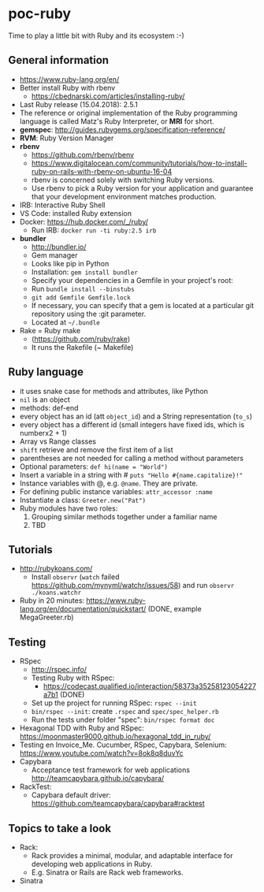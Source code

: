 # poc-ruby
Time to play a little bit with Ruby and its ecosystem :-)

## General information
* https://www.ruby-lang.org/en/
* Better install Ruby with rbenv
    * https://cbednarski.com/articles/installing-ruby/
* Last Ruby release (15.04.2018): 2.5.1
* The reference or original implementation of the Ruby programming language is called Matz's Ruby Interpreter, or **MRI** for short.
* **gemspec**: http://guides.rubygems.org/specification-reference/
* **RVM**: Ruby Version Manager
* **rbenv**
    * https://github.com/rbenv/rbenv
    * https://www.digitalocean.com/community/tutorials/how-to-install-ruby-on-rails-with-rbenv-on-ubuntu-16-04
    * rbenv is concerned solely with switching Ruby versions.
    * Use rbenv to pick a Ruby version for your application and guarantee that your development environment matches production.
* IRB: Interactive Ruby Shell
* VS Code: installed Ruby extension
* Docker: https://hub.docker.com/_/ruby/
    * Run IRB: `docker run -ti ruby:2.5 irb`
* **bundler**
    * http://bundler.io/
    * Gem manager
    * Looks like pip in Python
    * Installation: `gem install bundler`
    * Specify your dependencies in a Gemfile in your project's root:
    * Run `bundle install --binstubs`
    * `git add Gemfile Gemfile.lock`
    * If necessary, you can specify that a gem is located at a particular git repository using the :git parameter.
    * Located at `~/.bundle`
* Rake = Ruby make
    * (https://github.com/ruby/rake)
    * It runs the Rakefile (~ Makefile)

## Ruby language
* it uses snake case for methods and attributes, like Python
* `nil` is an object
* methods: def-end
* every object has an id (att `object_id`) and a String representation (`to_s`)
* every object has a different id (small integers have fixed ids, which is numberx2 + 1)
* Array vs Range classes
* `shift` retrieve and remove the first item of a list
* parentheses are not needed for calling a method without parameters
* Optional parameters: `def hi(name = "World")`
* Insert a variable in a string with # `puts "Hello #{name.capitalize}!"`
* Instance variables with @, e.g. `@name`. They are private.
* For defining public instance variables: `attr_accessor :name`
* Instantiate a class: `Greeter.new("Pat")`
* Ruby modules have two roles:
    1. Grouping similar methods together under a familiar name
    2. TBD



## Tutorials
* http://rubykoans.com/
    * Install `observr` (`watch` failed https://github.com/mynyml/watchr/issues/58) and run `observr ./koans.watchr`
* Ruby in 20 minutes: https://www.ruby-lang.org/en/documentation/quickstart/ (DONE, example MegaGreeter.rb)


## Testing
* RSpec
    * http://rspec.info/
    * Testing Ruby with RSpec:
        * https://codecast.qualified.io/interaction/58373a35258123054227a7b1 (DONE)
    * Set up the project for running RSpec: `rspec --init`
    * `bin/rspec --init`: create `.rspec` and `spec/spec_helper.rb`
    * Run the tests under folder "spec": `bin/rspec format doc`
* Hexagonal TDD with Ruby and RSpec: https://moonmaster9000.github.io/hexagonal_tdd_in_ruby/
* Testing en Invoice_Me. Cucumber, RSpec, Capybara, Selenium: https://www.youtube.com/watch?v=8ok8q8duvYc
* Capybara
    * Acceptance test framework for web applications http://teamcapybara.github.io/capybara/
* RackTest:
    * Capybara default driver: https://github.com/teamcapybara/capybara#racktest


## Topics to take a look
* Rack:
    * Rack provides a minimal, modular, and adaptable interface for developing web applications in Ruby.
    * E.g. Sinatra or Rails are Rack web frameworks.
* Sinatra
